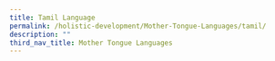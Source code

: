 ```yaml
---
title: Tamil Language
permalink: /holistic-development/Mother-Tongue-Languages/tamil/
description: ""
third_nav_title: Mother Tongue Languages
---
```

